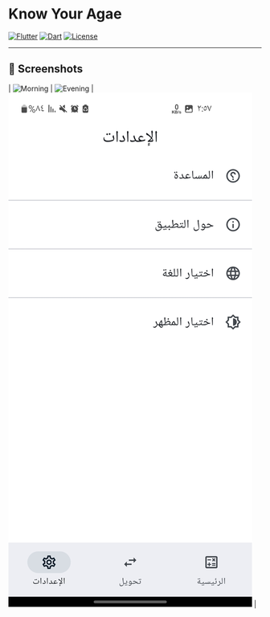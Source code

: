 ﻿# Know Your Agae

[![Flutter](https://img.shields.io/badge/Flutter-3.24.3-blue?logo=flutter&logoColor=white)](https://flutter.dev/)
[![Dart](https://img.shields.io/badge/Dart-3.5.3-blue?logo=dart&logoColor=white)](https://dart.dev/)
[![License](https://img.shields.io/badge/License-MIT-green)](LICENSE)


---

## 📸 Screenshots


| ![Morning](https://github.com/CS2487/age_calculator/blob/main/ScreenShoot/Screenshot1.jpg.jpg?raw=true) | ![Evening](https://github.com/CS2487/age_calculator/blob/main/ScreenShoot/Screenshot2.jpg.jpg?raw=true) | ![Settings](https://github.com/CS2487/age_calculator/blob/main/ScreenShoot/Screenshot3.jpg?raw=true) |


